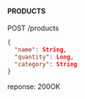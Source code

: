 #### PRODUCTS

POST /products
```json
{
  "name": String,
  "quantity": Long,
  "category": String
}
```
reponse: 200OK

